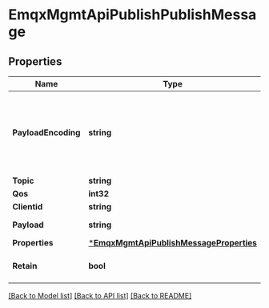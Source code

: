 # EmqxMgmtApiPublishPublishMessage

## Properties
Name | Type | Description | Notes
------------ | ------------- | ------------- | -------------
**PayloadEncoding** | **string** | MQTT Payload Encoding, &lt;code&gt;base64&lt;/code&gt; or &lt;code&gt;plain&lt;/code&gt;. When set to &lt;code&gt;base64&lt;/code&gt;, the message is decoded before it is published. | [optional] [default to PAYLOAD_ENCODING.PLAIN]
**Topic** | **string** | Topic Name | [default to null]
**Qos** | **int32** | MQTT message QoS | [optional] [default to 0]
**Clientid** | **string** |  | [optional] [default to null]
**Payload** | **string** | The MQTT message payload. | [default to null]
**Properties** | [***EmqxMgmtApiPublishMessageProperties**](emqx_mgmt_api_publish.message_properties.md) |  | [optional] [default to null]
**Retain** | **bool** | A boolean field to indicate if this message should be retained. | [optional] [default to false]

[[Back to Model list]](../README.md#documentation-for-models) [[Back to API list]](../README.md#documentation-for-api-endpoints) [[Back to README]](../README.md)

